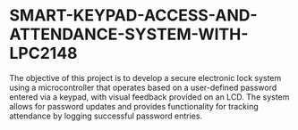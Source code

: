 # SMART-KEYPAD-ACCESS-AND-ATTENDANCE-SYSTEM-WITH-LPC2148
The objective of this project is to develop a secure electronic lock system using 
a microcontroller that operates based on a user-defined password entered via a keypad, with 
visual feedback provided on an LCD. The system allows for password updates and provides 
functionality for tracking attendance by logging successful password entries.
